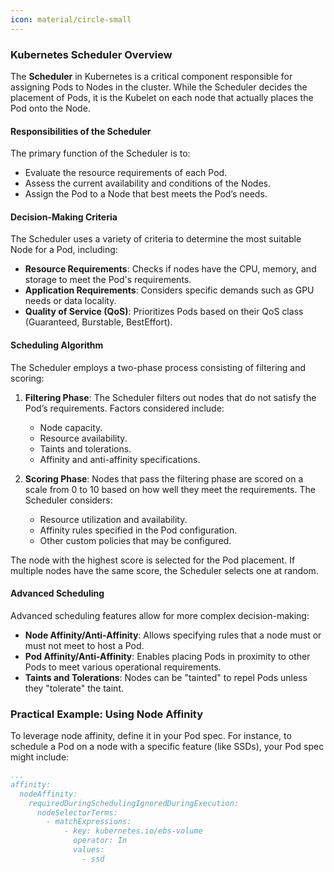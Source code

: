 ```yaml
---
icon: material/circle-small
---
```


### Kubernetes Scheduler Overview

The **Scheduler** in Kubernetes is a critical component responsible for assigning Pods to Nodes in the cluster. While the Scheduler decides the placement of Pods, it is the Kubelet on each node that actually places the Pod onto the Node.

<h4>Responsibilities of the Scheduler</h4>

The primary function of the Scheduler is to: 

- Evaluate the resource requirements of each Pod.
- Assess the current availability and conditions of the Nodes.
- Assign the Pod to a Node that best meets the Pod’s needs.

<h4>Decision-Making Criteria</h4>

The Scheduler uses a variety of criteria to determine the most suitable Node for a Pod, including:

- **Resource Requirements**: Checks if nodes have the CPU, memory, and storage to meet the Pod's requirements.
- **Application Requirements**: Considers specific demands such as GPU needs or data locality.
- **Quality of Service (QoS)**: Prioritizes Pods based on their QoS class (Guaranteed, Burstable, BestEffort).

<h4>Scheduling Algorithm</h4>

The Scheduler employs a two-phase process consisting of filtering and scoring:

1. **Filtering Phase**: The Scheduler filters out nodes that do not satisfy the Pod’s requirements. Factors considered include:
   - Node capacity.
   - Resource availability.
   - Taints and tolerations.
   - Affinity and anti-affinity specifications.

2. **Scoring Phase**: Nodes that pass the filtering phase are scored on a scale from 0 to 10 based on how well they meet the requirements. The Scheduler considers:
   - Resource utilization and availability.
   - Affinity rules specified in the Pod configuration.
   - Other custom policies that may be configured.

The node with the highest score is selected for the Pod placement. If multiple nodes have the same score, the Scheduler selects one at random.

<h4>Advanced Scheduling</h4>

Advanced scheduling features allow for more complex decision-making:

- **Node Affinity/Anti-Affinity**: Allows specifying rules that a node must or must not meet to host a Pod.
- **Pod Affinity/Anti-Affinity**: Enables placing Pods in proximity to other Pods to meet various operational requirements.
- **Taints and Tolerations**: Nodes can be "tainted" to repel Pods unless they "tolerate" the taint.

### Practical Example: Using Node Affinity

To leverage node affinity, define it in your Pod spec. For instance, to schedule a Pod on a node with a specific feature (like SSDs), your Pod spec might include:

```yaml
...
affinity:
  nodeAffinity:
    requiredDuringSchedulingIgnoredDuringExecution:
      nodeSelectorTerms:
        - matchExpressions:
            - key: kubernetes.io/ebs-volume
              operator: In
              values:
                - ssd
```
